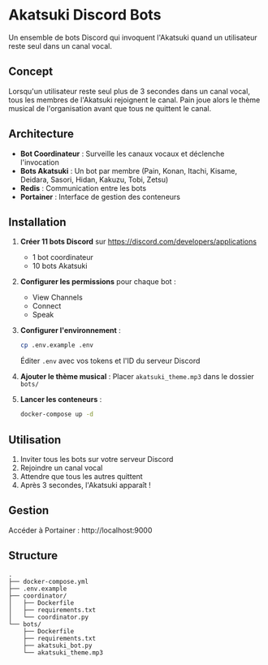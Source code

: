 # Akatsuki Discord Bots

Un ensemble de bots Discord qui invoquent l'Akatsuki quand un utilisateur reste seul dans un canal vocal.

## Concept

Lorsqu'un utilisateur reste seul plus de 3 secondes dans un canal vocal, tous les membres de l'Akatsuki rejoignent le canal. Pain joue alors le thème musical de l'organisation avant que tous ne quittent le canal.

## Architecture

- **Bot Coordinateur** : Surveille les canaux vocaux et déclenche l'invocation
- **Bots Akatsuki** : Un bot par membre (Pain, Konan, Itachi, Kisame, Deidara, Sasori, Hidan, Kakuzu, Tobi, Zetsu)
- **Redis** : Communication entre les bots
- **Portainer** : Interface de gestion des conteneurs

## Installation

1. **Créer 11 bots Discord** sur https://discord.com/developers/applications
   - 1 bot coordinateur
   - 10 bots Akatsuki

2. **Configurer les permissions** pour chaque bot :
   - View Channels
   - Connect
   - Speak

3. **Configurer l'environnement** :
   ```bash
   cp .env.example .env
   ```
   Éditer `.env` avec vos tokens et l'ID du serveur Discord

4. **Ajouter le thème musical** :
   Placer `akatsuki_theme.mp3` dans le dossier `bots/`

5. **Lancer les conteneurs** :
   ```bash
   docker-compose up -d
   ```

## Utilisation

1. Inviter tous les bots sur votre serveur Discord
2. Rejoindre un canal vocal
3. Attendre que tous les autres quittent
4. Après 3 secondes, l'Akatsuki apparaît !

## Gestion

Accéder à Portainer : http://localhost:9000

## Structure

```
.
├── docker-compose.yml
├── .env.example
├── coordinator/
│   ├── Dockerfile
│   ├── requirements.txt
│   └── coordinator.py
└── bots/
    ├── Dockerfile
    ├── requirements.txt
    ├── akatsuki_bot.py
    └── akatsuki_theme.mp3
```